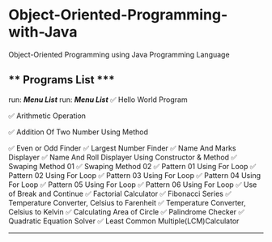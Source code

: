 # Object-Oriented-Programming-with-Java
Object-Oriented Programming using Java Programming Language

** Programs List ***
---------------------------------
run:
***Menu List***
run:
***Menu List***
✅ Hello World Program

✅ Arithmetic Operation

✅ Addition Of Two Number Using Method

✅ Even or Odd Finder
✅ Largest Number Finder
✅ Name And Marks Displayer
✅ Name And Roll Displayer Using Constructor & Method
✅ Swaping Method 01
✅ Swaping Method 02
✅ Pattern 01 Using For Loop
✅ Pattern 02 Using For Loop
✅ Pattern 03 Using For Loop
✅ Pattern 04 Using For Loop
✅ Pattern 05 Using For Loop
✅ Pattern 06 Using For Loop
✅ Use of Break and Continue
✅ Factorial Calculator
✅ Fibonacci Series
✅ Temperature Converter, Celsius to Farenheit
✅ Temperature Converter, Celsius to Kelvin
✅ Calculating Area of Circle
✅ Palindrome Checker
✅ Quadratic Equation Solver
✅ Least Common Multiple(LCM)Calculator


-----------------------------------

